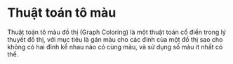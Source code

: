# Thuật toán tô màu
Thuật toán tô màu đồ thị (Graph Coloring) là một thuật toán cổ điển trong lý thuyết đồ thị, với mục tiêu là gán màu cho các đỉnh của một đồ thị sao cho không có hai đỉnh kề nhau nào có cùng màu, và sử dụng số màu ít nhất có thể.
